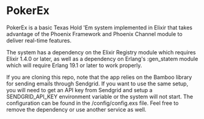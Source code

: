 # PokerEx

PokerEx is a basic Texas Hold 'Em system implemented in Elixir that takes
advantage of the Phoenix Framework and Phoenix Channel module to deliver
real-time features. 

The system has a dependency on the Elixir Registry module which requires 
Elixir 1.4.0 or later, as well as a dependency on Erlang's :gen_statem 
module which will require Erlang 19.1 or later to work properly.

If you are cloning this repo, note that the app relies on the Bamboo
library for sending emails through Sendgrid. If you want to use the same
setup, you will need to get an API key from Sendgrid and setup
a SENDGRID_API_KEY environment variable or the system will not start. The
configuration can be found in the /config/config.exs file. Feel free to
remove the dependency or use another service as well.
